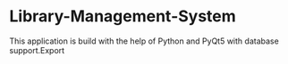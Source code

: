 # Library-Management-System
This application is build with the help of Python and PyQt5 with database support.Export 
